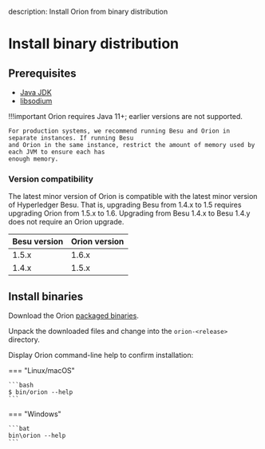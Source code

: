 description: Install Orion from binary distribution
<!--- END of page meta data -->

# Install binary distribution

## Prerequisites

* [Java JDK](http://www.oracle.com/technetwork/java/javase/downloads/index.html)
* [libsodium](Dependencies.md)

!!!important
    Orion requires Java 11+; earlier versions are not supported.

    For production systems, we recommend running Besu and Orion in separate instances. If running Besu
    and Orion in the same instance, restrict the amount of memory used by each JVM to ensure each has
    enough memory.

### Version compatibility

The latest minor version of Orion is compatible with the latest minor version of Hyperledger Besu.
That is, upgrading Besu from 1.4.x to 1.5 requires upgrading Orion from 1.5.x to 1.6. Upgrading from
Besu 1.4.x to Besu 1.4.y does not require an Orion upgrade.

| Besu version              | Orion version         |
|---------------------------|-----------------------|
| 1.5.x                     | 1.6.x                 |
| 1.4.x                     | 1.5.x                 |


## Install binaries

Download the Orion [packaged binaries](https://bintray.com/consensys/binaries/orion/_latestVersion#files).

Unpack the downloaded files and change into the `orion-<release>` directory.

Display Orion command-line help to confirm installation:

=== "Linux/macOS"

    ```bash
    $ bin/orion --help
    ```

=== "Windows"

    ```bat
    bin\orion --help
    ```
